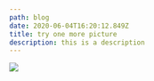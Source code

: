```yaml
---
path: blog
date: 2020-06-04T16:20:12.849Z
title: try one more picture
description: this is a description
---
```

![](../../assets/cute-monkey-cartoon-chimp-animal-set_125446-79.jpg)